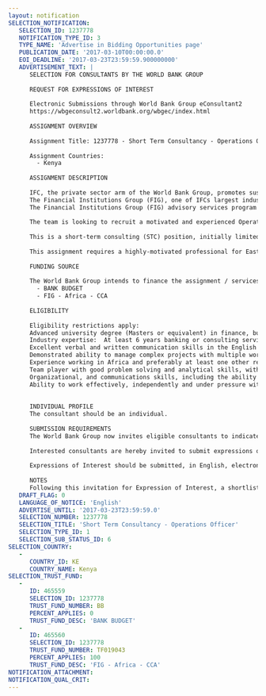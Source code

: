 ```yaml
---
layout: notification
SELECTION_NOTIFICATION: 
   SELECTION_ID: 1237778
   NOTIFICATION_TYPE_ID: 3
   TYPE_NAME: 'Advertise in Bidding Opportunities page'
   PUBLICATION_DATE: '2017-03-10T00:00:00.0'
   EOI_DEADLINE: '2017-03-23T23:59:59.900000000'
   ADVERTISEMENT_TEXT: |
      SELECTION FOR CONSULTANTS BY THE WORLD BANK GROUP
      
      REQUEST FOR EXPRESSIONS OF INTEREST
      
      Electronic Submissions through World Bank Group eConsultant2
      https://wbgeconsult2.worldbank.org/wbgec/index.html
      
      ASSIGNMENT OVERVIEW
      
      Assignment Title: 1237778 - Short Term Consultancy - Operations Officer
      
      Assignment Countries:
        - Kenya
      
      ASSIGNMENT DESCRIPTION
      
      IFC, the private sector arm of the World Bank Group, promotes sustainable private sector growth and is the largest multilateral provider of financing for private enterprise in emerging markets.   
      The Financial Institutions Group (FIG), one of IFCs largest industry departments, invests in numerous financial subsectors and strengthens local financial institution through Advisory Services (AS).
      The Financial Institutions Group (FIG) advisory services program in Sub-Saharan Africa (SSA) is concentrated on the following areas of work: Small and Medium Enterprises (including Gender Finance), Agrifinance, Digital Financial Services, Risk Management.
      
      The team is looking to recruit a motivated and experienced Operations Consultant to support the team working on Advisory Services in Nairobi Kenya.   
      
      This is a short-term consulting (STC) position, initially limited to 70 billable days from the date of engagement until 30 June 2017. 
      
      This assignment requires a highly-motivated professional for East Africa with experience in Banking and preferably in designing and managing Banking Advisory Services projects.
      
      FUNDING SOURCE
      
      The World Bank Group intends to finance the assignment / services described below under the following:
        - BANK BUDGET
        - FIG - Africa - CCA
      
      ELIGIBILITY
      
      Eligibility restrictions apply:
      Advanced university degree (Masters or equivalent) in finance, business, marketing, economics or international development.
      Industry expertise:  At least 6 years banking or consulting services experience in a mid-level management position and solid understanding of emerging markets financial sector, trends and dynamics including the challenges and opportunities of delivering consulting services to firms;
      Excellent verbal and written communication skills in the English language, including the ability to synthesize information and prepare reports and good quality presentations aimed at both internal and external audiences. 
      Demonstrated ability to manage complex projects with multiple work streams and stakeholders and ensure that all parties are engaged.  
      Experience working in Africa and preferably at least one other region of the world. Willingness and ability to travel extensively.
      Team player with good problem solving and analytical skills, with an ability to execute the tasks timely and effectively.
      Organizational, and communications skills, including the ability to work credibly with senior staff
      Ability to work effectively, independently and under pressure with limited supervision
      
      
      INDIVIDUAL PROFILE
      The consultant should be an individual. 
      
      SUBMISSION REQUIREMENTS
      The World Bank Group now invites eligible consultants to indicate their interest in providing the services.  Interested consultants must provide information indicating that they are qualified to perform the services (brochures, description of similar assignments, experience in similar conditions, availability of appropriate skills among staff, etc.).  Please note that the total size of all attachments should be less than 5MB.  
      
      Interested consultants are hereby invited to submit expressions of interest.
      
      Expressions of Interest should be submitted, in English, electronically through World Bank Group eConsultant2 (https://wbgeconsult2.worldbank.org/wbgec/index.html)
      
      NOTES
      Following this invitation for Expression of Interest, a shortlist of qualified firms will be formally invited to submit proposals.  Shortlisting and selection will be subject to the availability of funding.
   DRAFT_FLAG: 0
   LANGUAGE_OF_NOTICE: 'English'
   ADVERTISE_UNTIL: '2017-03-23T23:59:59.0'
   SELECTION_NUMBER: 1237778
   SELECTION_TITLE: 'Short Term Consultancy - Operations Officer'
   SELECTION_TYPE_ID: 1
   SELECTION_SUB_STATUS_ID: 6
SELECTION_COUNTRY: 
   - 
      COUNTRY_ID: KE
      COUNTRY_NAME: Kenya
SELECTION_TRUST_FUND: 
   - 
      ID: 465559
      SELECTION_ID: 1237778
      TRUST_FUND_NUMBER: BB
      PERCENT_APPLIES: 0
      TRUST_FUND_DESC: 'BANK BUDGET'
   - 
      ID: 465560
      SELECTION_ID: 1237778
      TRUST_FUND_NUMBER: TF019043
      PERCENT_APPLIES: 100
      TRUST_FUND_DESC: 'FIG - Africa - CCA'
NOTIFICATION_ATTACHMENT: 
NOTIFICATION_QUAL_CRIT: 
---
```


